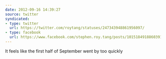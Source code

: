```yaml
---
date: 2012-09-16 14:39:27
source: twitter
syndicated:
- type: twitter
  url: https://twitter.com/roytang/statuses/247343948861956097/
- type: facebook
  url: https://www.facebook.com/stephen.roy.tang/posts/10151849188603912
---
```


It feels like the first half of September went by too quickly